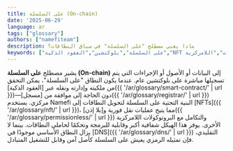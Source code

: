 ```yaml
---
title: على السلسلة (On-chain)
date: '2025-06-29'
language: ar
tags: ["glossary"]
authors: ["namefiteam"]
description: ماذا يعني مصطلح "على السلسلة" في سياق النطاقات؟
keywords: ["على السلسلة","بلوكتشين","العقود الذكية","NFT النطاقات","اللامركزية"]
---
```



يشير مصطلح **على السلسلة (On-chain)** إلى البيانات أو الأصول أو الإجراءات التي يتم تسجيلها مباشرة على بلوكتشين عام. عندما يكون النطاق "على السلسلة"، يمكن التحقق من ملكيته وإدارته ونقله عبر [العقود الذكية]({{ '/ar/glossary/smart-contract/' | url }})—دون الحاجة إلى موافقة من [مسجل]({{ '/ar/glossary/registrar/' | url }}) مركزي. يستخدم Namefi البنية التحتية على السلسلة لتحويل النطاقات إلى [NFTs]({{ '/ar/glossary/nft/' | url }})، مما يتيح عمليات نقل فورية و[بلا إذن]({{ '/ar/glossary/permissionless/' | url }}) والتكامل مع البروتوكولات اللامركزية الأخرى. يوفر هذا الهيكل شفافية أكبر وقابلية للبرمجة وتحكمًا لحاملي النطاقات. بينما لا يزال النطاق الأساسي موجودًا في [DNS]({{ '/ar/glossary/dns/' | url }}) التقليدي، فإن تمثيله الرمزي يعيش على السلسلة كأصل آمن وقابل للتشغيل المتبادل.